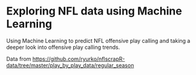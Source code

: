 # Exploring NFL data using Machine Learning

Using Machine Learning to predict NFL offensive play calling and taking a deeper look into offensive play calling trends. 

Data from https://github.com/ryurko/nflscrapR-data/tree/master/play_by_play_data/regular_season
